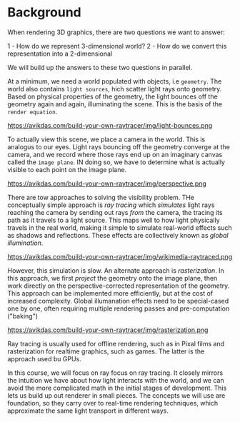 # Background

When rendering 3D graphics, there are two questions we want to answer: 

1 - How do we represent 3-dimensional world?
2 - How do we convert this representation into a 2-dimensional

We will build up the answers to these two questions in parallel.

At a minimum, we need a world populated with objects, i.e `geometry`. The world also contains `light sources`, hich scatter light rays onto geometry. Based on physical properties of the geometry, the light bounces off the geometry again and again, illuminating the scene. This is the basis of the `render equation`. 

https://avikdas.com/build-your-own-raytracer/img/light-bounces.png

To actually view this scene, we place a camera in the world. This is analogus to our eyes. Light rays bouncing off the geometry converge at the camera, and we record where those rays end up on an imaginary canvas called the `image plane`. IN doing so, we have to determine what is actually visible to each point on the image plane. 

https://avikdas.com/build-your-own-raytracer/img/perspective.png 

There are tow approaches to solving the visibility problem. THe conceptually simple approach is *ray tracing* which *simulates* light rays reaching the camera by sending out rays _from_ the camera, the tracing its path as it travels to a light source. This maps well to how light physically travels in the real world, making it simple to simulate real-world effects such as shadows and reflections. These effects are collectively known as *global illumination*. 

https://avikdas.com/build-your-own-raytracer/img/wikimedia-raytraced.png 

However, this simulation is slow. An alternate approach is *rasterization*. In this approach, we first *project* the geometry onto the image plane, then work directly on the perspective-corrected representation of the geometry. This approach can be implemented more efficiently, but at the cost of increased complexity. Global illumanation effects need to be special-cased one by one, often requiring multiple rendering passes and pre-computation ("baking")

https://avikdas.com/build-your-own-raytracer/img/rasterization.png

Ray tracing is usually used for offline rendering, such as in Pixal films and rasterization for realtime graphics, such as games. The latter is the approach used bu GPUs.

In this course, we will focus on ray focus on ray tracing. It closely mirrors the intuition we have about how light interacts with the world, and we can avoid the more complicated math in the initial stages of development. This lets us build up out renderer in small pieces. The concepts we will use are foundation, so they carry over to real-time rendering techniques, which approximate the same light transport in different ways. 


